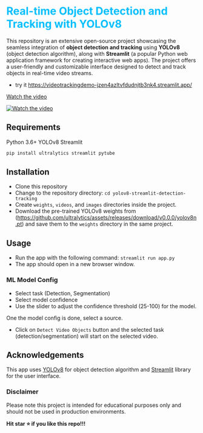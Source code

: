 # <span style="color:deepskyblue"> Real-time Object Detection and Tracking with YOLOv8 </span>

This repository is an extensive open-source project showcasing the seamless integration of **object detection and tracking** using **YOLOv8** (object detection algorithm), along with **Streamlit** (a popular Python web application framework for creating interactive web apps). The project offers a user-friendly and customizable interface designed to detect and track objects in real-time video streams.
- try it  <https://videotrackingdemo-jzen4azltvfdudnjtb3nk4.streamlit.app/>

[Watch the video](Rdemo_compressed.mp4)

[![Watch the video](https://youtu.be/CvPGP7gzo0U/0.jpg)](https://youtu.be/CvPGP7gzo0U)

## Requirements

Python 3.6+
YOLOv8
Streamlit

```bash
pip install ultralytics streamlit pytube
```

## Installation

- Clone this repository
- Change to the repository directory: `cd yolov8-streamlit-detection-tracking`
- Create `weights`, `videos`, and `images` directories inside the project.
- Download the pre-trained YOLOv8 weights from (<https://github.com/ultralytics/assets/releases/download/v0.0.0/yolov8n.pt>) and save them to the `weights` directory in the same project.

## Usage

- Run the app with the following command: `streamlit run app.py`
- The app should open in a new browser window.

### ML Model Config

- Select task (Detection, Segmentation)
- Select model confidence
- Use the slider to adjust the confidence threshold (25-100) for the model.

One the model config is done, select a source.


- Click on `Detect Video Objects` button and the selected task (detection/segmentation) will start on the selected video.


## Acknowledgements

This app uses [YOLOv8](<https://github.com/ultralytics/ultralytics>) for object detection algorithm and [Streamlit](<https://github.com/streamlit/streamlit>) library for the user interface.

### Disclaimer

Please note this project is intended for educational purposes only and should not be used in production environments.

**Hit star ⭐ if you like this repo!!!**
